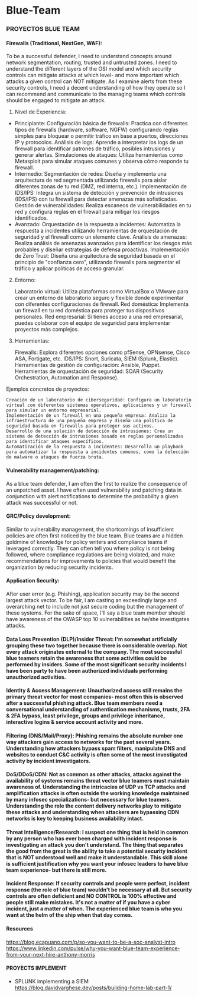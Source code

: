 # Blue-Team

### PROYECTOS BLUE TEAM

#### Firewalls (Traditional, NextGen, WAF): 
To be a successful defender, I need to understand concepts around network segmentation, routing, trusted and untrusted zones. I need to understand the different layers of the OSI model and which security controls can mitigate attacks at which level- and more important which attacks a given control can NOT mitigate. As I examine alerts from these security controls, I need a decent understanding of how they operate so I can recommend and communicate to the managing teams which controls should be engaged to mitigate an attack.

1. Nivel de Experiencia:

+ Principiante:
        Configuración básica de firewalls: Practica con diferentes tipos de firewalls (hardware, software, NGFW) configurando reglas simples para bloquear o permitir tráfico en base a puertos, direcciones IP y protocolos.
        Análisis de logs: Aprende a interpretar los logs de un firewall para identificar patrones de tráfico, posibles intrusiones y generar alertas.
        Simulaciones de ataques: Utiliza herramientas como Metasploit para simular ataques comunes y observa cómo responde tu firewall.
+ Intermedio:
        Segmentación de redes: Diseña y implementa una arquitectura de red segmentada utilizando firewalls para aislar diferentes zonas de tu red (DMZ, red interna, etc.).
        Implementación de IDS/IPS: Integra un sistema de detección y prevención de intrusiones (IDS/IPS) con tu firewall para detectar amenazas más sofisticadas.
        Gestión de vulnerabilidades: Realiza escaneos de vulnerabilidades en tu red y configura reglas en el firewall para mitigar los riesgos identificados.
+ Avanzado:
        Orquestación de la respuesta a incidentes: Automatiza la respuesta a incidentes utilizando herramientas de orquestación de seguridad y el firewall como un elemento clave.
        Análisis de amenazas: Realiza análisis de amenazas avanzados para identificar los riesgos más probables y diseñar estrategias de defensa proactivas.
        Implementación de Zero Trust: Diseña una arquitectura de seguridad basada en el principio de "confianza cero", utilizando firewalls para segmentar el tráfico y aplicar políticas de acceso granular.

2. Entorno:

    Laboratorio virtual: Utiliza plataformas como VirtualBox o VMware para crear un entorno de laboratorio seguro y flexible donde experimentar con diferentes configuraciones de firewall.
    Red doméstica: Implementa un firewall en tu red doméstica para proteger tus dispositivos personales.
    Red empresarial: Si tienes acceso a una red empresarial, puedes colaborar con el equipo de seguridad para implementar proyectos más complejos.

3. Herramientas:

    Firewalls: Explora diferentes opciones como pfSense, OPNsense, Cisco ASA, Fortigate, etc.
    IDS/IPS: Snort, Suricata, SIEM (Splunk, Elastic).
    Herramientas de gestión de configuración: Ansible, Puppet.
    Herramientas de orquestación de seguridad: SOAR (Security Orchestration, Automation and Response).

Ejemplos concretos de proyectos:

    Creación de un laboratorio de ciberseguridad: Configura un laboratorio virtual con diferentes sistemas operativos, aplicaciones y un firewall para simular un entorno empresarial.
    Implementación de un firewall en una pequeña empresa: Analiza la infraestructura de una pequeña empresa y diseña una política de seguridad basada en firewalls para proteger sus activos.
    Desarrollo de una solución de detección de intrusiones: Crea un sistema de detección de intrusiones basado en reglas personalizadas para identificar ataques específicos.
    Automatización de la respuesta a incidentes: Desarrolla un playbook para automatizar la respuesta a incidentes comunes, como la detección de malware o ataques de fuerza bruta.
    
#### Vulnerability management/patching: 
As a blue team defender, I am often the first to realize the consequence of an unpatched asset. I have often used vulnerability and patching data in conjunction with alert notifications to determine the probability a given attack was successful or not.
    
#### GRC/Policy development: 
Similar to vulnerability management, the shortcomings of insufficient policies are often first noticed by the blue team. Blue teams are a hidden goldmine of knowledge for policy writers and compliance teams if leveraged correctly. They can often tell you where policy is not being followed, where compliance regulations are being violated, and make recommendations for improvements to policies that would benefit the organization by reducing security incidents.

#### Application Security: 
After user error (e.g. Phishing), application security may be the second largest attack vector. To be fair, I am casting an exceedingly large and overarching net to include not just secure coding but the management of these systems. For the sake of space, I'll say a blue team member should have awareness of the OWASP top 10 vulnerabilities as he/she investigates attacks.
    
#### Data Loss Prevention (DLP)/Insider Threat: I'm somewhat artificially grouping these two together because there is considerable overlap. Not every attack originates external to the company. The most successful blue teamers retain the awareness that some activities could be performed by insiders. Some of the most significant security incidents I have been party to have been authorized individuals performing unauthorized activities.

#### Identity & Access Management: Unauthorized access still remains the primary threat vector for most companies- most often this is observed after a successful phishing attack. Blue team members need a conversational understanding of authentication mechanisms, trusts, 2FA & 2FA bypass, least privilege, groups and privilege inheritance, interactive logins & service account activity and more.

#### Filtering (DNS/Mail/Proxy): Phishing remains the absolute number one way attackers gain access to networks for the past several years. Understanding how attackers bypass spam filters, manipulate DNS and websites to conduct C&C activity is often some of the most investigated activity by incident investigators.

#### DoS/DDoS/CDN: Not as common as other attacks, attacks against the availability of systems remains threat vector blue teamers must maintain awareness of. Understanding the intricacies of UDP vs TCP attacks and amplification attacks is often outside the working knowledge maintained by many infosec specializations- but necessary for blue teamers. Understanding the role the content delivery networks play to mitigate these attacks and understanding when attackers are bypassing CDN networks is key to keeping business availability intact.

#### Threat Intelligence/Research: I suspect one thing that is held in common by any person who has ever been charged with incident response is investigating an attack you don't understand. The thing that separates the good from the great is the ability to take a potential security incident that is NOT understood well and make it understandable. This skill alone is sufficient justification why you want your infosec leaders to have blue team experience- but there is still more.

#### Incident Response: If security controls and people were perfect, incident response (the role of blue team) wouldn't be necessary at all. But security controls are often deficient and NO CONTROL is 100% effective and people still make mistakes. It's not a matter of if you have a cyber incident, just a matter of when. The experienced blue team is who you want at the helm of the ship when that day comes.

#### Resources

https://blog.ecapuano.com/p/so-you-want-to-be-a-soc-analyst-intro
https://www.linkedin.com/pulse/why-you-want-blue-team-experience-from-your-next-hire-anthony-morris

#### PROYECTS IMPLEMENT

+ SPLUNK implementing a SIEM https://blog.davidvarghese.dev/posts/building-home-lab-part-1/
